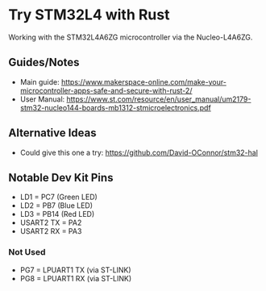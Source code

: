 # Try STM32L4 with Rust

Working with the STM32L4A6ZG microcontroller via the Nucleo-L4A6ZG.

## Guides/Notes

* Main guide: https://www.makerspace-online.com/make-your-microcontroller-apps-safe-and-secure-with-rust-2/
* User Manual: https://www.st.com/resource/en/user_manual/um2179-stm32-nucleo144-boards-mb1312-stmicroelectronics.pdf

## Alternative Ideas

* Could give this one a try: https://github.com/David-OConnor/stm32-hal

## Notable Dev Kit Pins

* LD1 = PC7 (Green LED)
* LD2 = PB7 (Blue LED)
* LD3 = PB14 (Red LED)
* USART2 TX = PA2
* USART2 RX = PA3

### Not Used
* PG7 = LPUART1 TX (via ST-LINK)
* PG8 = LPUART1 RX (via ST-LINK)
